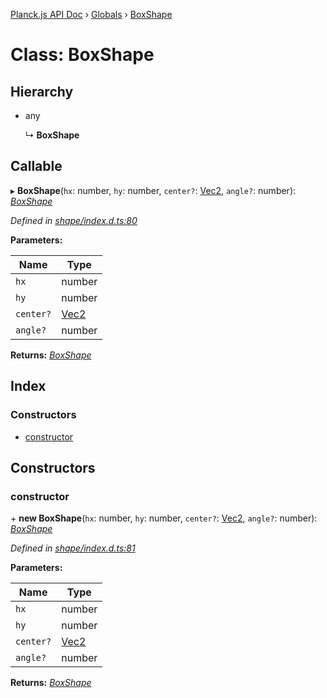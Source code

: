 [Planck.js API Doc](../README.md) › [Globals](../globals.md) › [BoxShape](boxshape.md)

# Class: BoxShape

## Hierarchy

* any

  ↳ **BoxShape**

## Callable

▸ **BoxShape**(`hx`: number, `hy`: number, `center?`: [Vec2](vec2.md), `angle?`: number): *[BoxShape](boxshape.md)*

*Defined in [shape/index.d.ts:80](https://github.com/shakiba/planck.js/blob/b7f66f1/lib/shape/index.d.ts#L80)*

**Parameters:**

Name | Type |
------ | ------ |
`hx` | number |
`hy` | number |
`center?` | [Vec2](vec2.md) |
`angle?` | number |

**Returns:** *[BoxShape](boxshape.md)*

## Index

### Constructors

* [constructor](boxshape.md#constructor)

## Constructors

###  constructor

\+ **new BoxShape**(`hx`: number, `hy`: number, `center?`: [Vec2](vec2.md), `angle?`: number): *[BoxShape](boxshape.md)*

*Defined in [shape/index.d.ts:81](https://github.com/shakiba/planck.js/blob/b7f66f1/lib/shape/index.d.ts#L81)*

**Parameters:**

Name | Type |
------ | ------ |
`hx` | number |
`hy` | number |
`center?` | [Vec2](vec2.md) |
`angle?` | number |

**Returns:** *[BoxShape](boxshape.md)*
